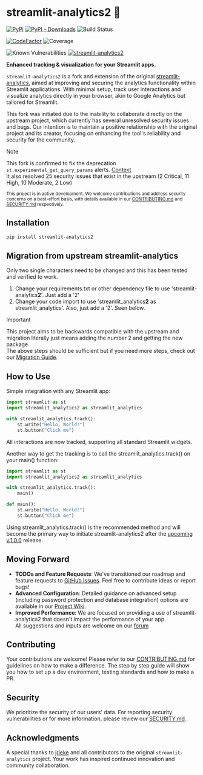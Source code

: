 # streamlit-analytics2 👀
[![PyPi](https://img.shields.io/pypi/v/streamlit-analytics2)](https://pypi.org/project/streamlit-analytics2/)
[![PyPI - Downloads](https://img.shields.io/pypi/dm/streamlit-analytics2)](https://pypi.org/project/streamlit-analytics2/)
![Build Status](https://github.com/444B/streamlit-analytics2/actions/workflows/release.yml/badge.svg)

[![CodeFactor](https://www.codefactor.io/repository/github/444b/streamlit-analytics2/badge)](https://www.codefactor.io/repository/github/444b/streamlit-analytics2)
![Coverage](https://codecov.io/gh/444B/streamlit-analytics2/branch/main/graph/badge.svg)

![Known Vulnerabilities](https://snyk.io/test/github/444B/streamlit-analytics2/badge.svg)
[![streamlit-analytics2](https://snyk.io/advisor/python/streamlit-analytics2/badge.svg)](https://snyk.io/advisor/python/streamlit-analytics2)

**Enhanced tracking & visualization for your Streamlit apps.**

`streamlit-analytics2` is a fork and extension of the original [streamlit-analytics](https://github.com/jrieke/streamlit-analytics), aimed at improving and securing the analytics functionality within Streamlit applications. With minimal setup, track user interactions and visualize analytics directly in your browser, akin to Google Analytics but tailored for Streamlit.

This fork was initiated due to the inability to collaborate directly on the upstream project, which currently has several unresolved security issues and bugs. Our intention is to maintain a positive relationship with the original project and its creator, focusing on enhancing the tool's reliability and security for the community.

> [!Note]
> This fork is confirmed to fix the deprecation ```st.experimental_get_query_params``` alerts.    [Context](https://docs.streamlit.io/library/api-reference/utilities/st.experimental_get_query_params)  
> It also resolved 25 security issues that exist in the upstream (2 Critical, 11 High, 10 Moderate, 2 Low) 

<sup>This project is in active development. We welcome contributions and address security concerns on a best-effort basis, with details available in our [CONTRIBUTING.md](CONTRIBUTING.md) and [SECURITY.md](SECURITY.md) respectively.</sup>


## Installation

```bash
pip install streamlit-analytics2
```

## Migration from upstream streamlit-analytics

Only two single characters need to be changed and this has been tested and verified to work.
1. Change your requirements.txt or other dependency file to use 'streamlit-analytics**2**'. Just add a '2'
2. Change your code import to use 'streamlit_analytics**2** as streamlit_analytics'. Also, just add a '2'. Seen below.

> [!IMPORTANT]
> This project aims to be backwards compatible with the upstream and migration literally just means adding the number 2 and getting the new package.  
> The above steps should be sufficient but if you need more steps, check out our [Migration Guide](https://github.com/444B/streamlit-analytics2/wiki/0.--Migration-Guide-from-streamlit%E2%80%90analytics-to-streamlit%E2%80%90analytics2).

## How to Use

Simple integration with any Streamlit app:

```python
import streamlit as st
import streamlit_analytics2 as streamlit_analytics

with streamlit_analytics.track():
    st.write("Hello, World!")
    st.button("Click me")
```

All interactions are now tracked, supporting all standard Streamlit widgets.

Another way to get the tracking is to call the streamlit_analytics.track() on your main() function:
```python
import streamlit as st
import streamlit_analytics2 as streamlit_analytics

with streamlit_analytics.track():
    main()

def main():
    st.write("Hello, World!")
    st.button("Click me")
```
Using streamlit_analytics.track() is the recommended method and will become the primary way to initiate streamlit-analytics2 after the [upcoming v.1.0.0](https://github.com/444B/streamlit-analytics2/issues/53) release.

## Moving Forward

- **TODOs and Feature Requests**: We've transitioned our roadmap and feature requests to [GitHub Issues](https://github.com/your-repo/streamlit-analytics2/issues). Feel free to contribute ideas or report bugs!  
- **Advanced Configuration**: Detailed guidance on advanced setup (including password protection and database integration) options are available in our [Project Wiki](https://github.com/444B/streamlit-analytics2/wiki).  
- **Improved Performance**: We are focused on providing a use of streamlit-analytics2 that doesn't impact the performance of your app.  
All suggestions and inputs are welcome on our [forum](https://github.com/444B/streamlit-analytics2/discussions)

## Contributing

Your contributions are welcome! Please refer to our [CONTRIBUTING.md](CONTRIBUTING.md) for guidelines on how to make a difference.
The step by step guide will show you how to set up a dev environment, testing standards and how to make a PR.

## Security

We prioritize the security of our users' data. For reporting security vulnerabilities or for more information, please review our [SECURITY.md](SECURITY.md).

## Acknowledgments

A special thanks to [jrieke](https://github.com/jrieke) and all contributors to the original `streamlit-analytics` project. Your work has inspired continued innovation and community collaboration.
